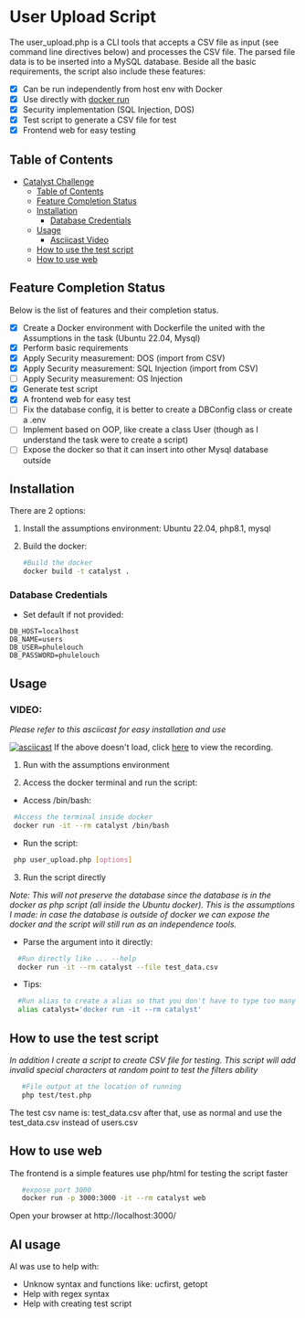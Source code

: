 # User Upload Script

The user_upload.php is a CLI tools that accepts a CSV file as input (see command line directives below) and processes the CSV file. The parsed file data is to be inserted into a MySQL database.
Beside all the basic requirements, the script also include these features:

- [x] Can be run independently from host env with Docker
- [x] Use directly with [docker run](#usage) 
- [x] Security implementation (SQL Injection, DOS)
- [x] Test script to generate a CSV file for test
- [x] Frontend web for easy testing

## Table of Contents

- [Catalyst Challenge](#catalyst_challenge)
  - [Table of Contents](#table-of-contents)
  - [Feature Completion Status](#features-completion-status)
  - [Installation](#installation)
    - [Database Credentials](#database-credentials)
  - [Usage](#usage)
    - [Asciicast Video](#video)
  - [How to use the test script](#how-to-use-the-test-script)
  - [How to use web](#how-to-use-web)

## Feature Completion Status


Below is the list of features and their completion status. 

- [x] Create a Docker environment with Dockerfile the united with the Assumptions in the task (Ubuntu 22.04, Mysql)
- [x] Perform basic requirements
- [x] Apply Security measurement: DOS (import from CSV)
- [x] Apply Security measurement: SQL Injection (import from CSV)
- [ ] Apply Security measurement: OS Injection
- [x] Generate test script 
- [x] A frontend web for easy test
- [ ] Fix the database config, it is better to create a DBConfig class or create a .env
- [ ] Implement based on OOP, like create a class User (though as I understand the task were to create a script)
- [ ] Expose the docker so that it can insert into other Mysql database outside

## Installation
There are 2 options:

1. Install the assumptions environment: Ubuntu 22.04, php8.1, mysql

2. Build the docker:
   ```bash
   #Build the docker
   docker build -t catalyst .
   ```
### Database Credentials

- Set default if not provided:

```env
DB_HOST=localhost 
DB_NAME=users
DB_USER=phulelouch 
DB_PASSWORD=phulelouch
```


## Usage

### VIDEO:
*Please refer to this asciicast for easy installation and use*

[![asciicast](https://asciinema.org/a/ERHWJtk7uQeMncFOaNID5Q0ah.svg)](https://asciinema.org/a/ERHWJtk7uQeMncFOaNID5Q0ah)
If the above doesn't load, click [here](https://asciinema.org/a/ERHWJtk7uQeMncFOaNID5Q0ah) to view the recording.


1. Run with the assumptions environment

2. Access the docker terminal and run the script:
  - Access /bin/bash:
  ```bash
   #Access the terminal inside docker
   docker run -it --rm catalyst /bin/bash
   ```
  - Run the script:
   ```bash
    php user_upload.php [options]  
   ```

3. Run the script directly

*Note: This will not preserve the database since the database is in the docker as php script (all inside the Ubuntu docker).*
*This is the assumptions I made: in case the database is outside of docker we can expose the docker and the script will still run as an independence tools.*

  - Parse the argument into it directly:
  ```bash
    #Run directly like ... --help
    docker run -it --rm catalyst --file test_data.csv
  ```
  - Tips:
  ```bash
    #Run alias to create a alias so that you don't have to type too many times
    alias catalyst='docker run -it --rm catalyst'
  ```


## How to use the test script
*In addition I create a script to create CSV file for testing. This script will add invalid special characters at random point to test the filters ability*

 ```bash
    #File output at the location of running
    php test/test.php
```
The test csv name is: test_data.csv after that, use as normal and use the test_data.csv instead of users.csv

## How to use web

The frontend is a simple features use php/html for testing the script faster

 ```bash
    #expose port 3000
    docker run -p 3000:3000 -it --rm catalyst web
```
Open your browser at http://localhost:3000/

<!-- <p align="center">
  <img src="web.png" alt="Frontend example">
</p> -->

## AI usage

AI was use to help with:
- Unknow syntax and functions like: ucfirst, getopt
- Help with regex syntax
- Help with creating test script



